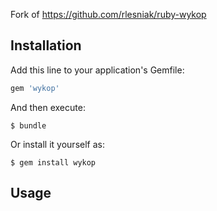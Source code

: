 Fork of https://github.com/rlesniak/ruby-wykop

## Installation

Add this line to your application's Gemfile:

```ruby
gem 'wykop'
```

And then execute:

    $ bundle

Or install it yourself as:

    $ gem install wykop

## Usage


